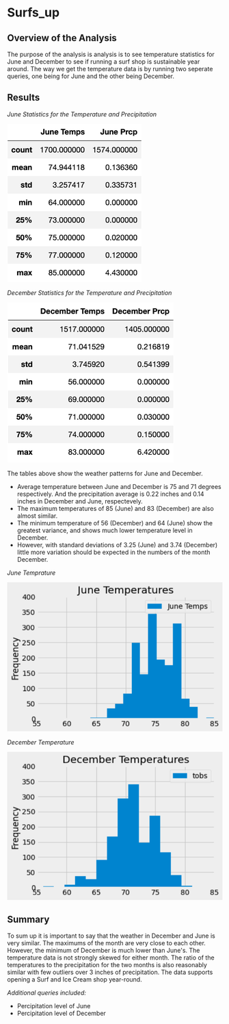 # Surfs_up

## Overview of the Analysis
The purpose of the analysis is analysis is to see temperature statistics for June and December to see if running a surf shop is sustainable year around. The way we get the temperature data is by running two seperate queries, one being for June and the other being December. 

## Results

_June Statistics for the Temperature and Precipitation_

![June](Resources/junedesc.png)

_December Statistics for the Temperature and Precipitation_

![December](Resources/decemberdesc.png)

The tables above show the weather patterns for June and December.
  
- Average temperature between June and December is 75 and 71 degrees respectively. And the precipitation average is 0.22 inches and 0.14 inches in December and June, respectevely. 
- The maximum temperatures of 85 (June) and 83 (December) are also almost similar.
- The minimum temperature of 56 (December) and 64 (June) show the greatest variance, and shows much lower temperature level in December. 
- However, with standard deviations of 3.25 (June) and 3.74 (December) little more variation should be expected in the numbers of the month December.

_June Temprature_

![JuneHist](Resources/juneplt.png)

_December Temperature_

![DecemberHist](Resources/decemberplt.png)

## Summary

To sum up it is important to say that the weather in December and June is very similar. The maximums of the month are very close to each other. However, the minimum of December is much lower than June's. The temperature data is not strongly skewed for either month. The ratio of the temperatures to the precipitation for the two months is also reasonably similar with few outliers over 3 inches of precipitation. The data supports opening a Surf and Ice Cream shop year-round.

*Additional queries included:*
- Percipitation level of June
- Percipitation level of December


